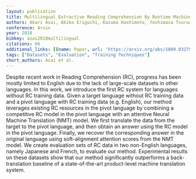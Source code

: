 ```yaml
---
layout: publication
title: Multilingual Extractive Reading Comprehension By Runtime Machine Translation
authors: Akari Asai, Akiko Eriguchi, Kazuma Hashimoto, Yoshimasa Tsuruoka
conference: Arxiv
year: 2018
bibkey: asai2018multilingual
citations: 66
additional_links: [{name: Paper, url: 'https://arxiv.org/abs/1809.03275'}]
tags: ["Datasets", "Evaluation", "Training Techniques"]
short_authors: Asai et al.
---
```

Despite recent work in Reading Comprehension (RC), progress has been mostly
limited to English due to the lack of large-scale datasets in other languages.
In this work, we introduce the first RC system for languages without RC
training data. Given a target language without RC training data and a pivot
language with RC training data (e.g. English), our method leverages existing RC
resources in the pivot language by combining a competitive RC model in the
pivot language with an attentive Neural Machine Translation (NMT) model. We
first translate the data from the target to the pivot language, and then obtain
an answer using the RC model in the pivot language. Finally, we recover the
corresponding answer in the original language using soft-alignment attention
scores from the NMT model. We create evaluation sets of RC data in two
non-English languages, namely Japanese and French, to evaluate our method.
Experimental results on these datasets show that our method significantly
outperforms a back-translation baseline of a state-of-the-art product-level
machine translation system.
